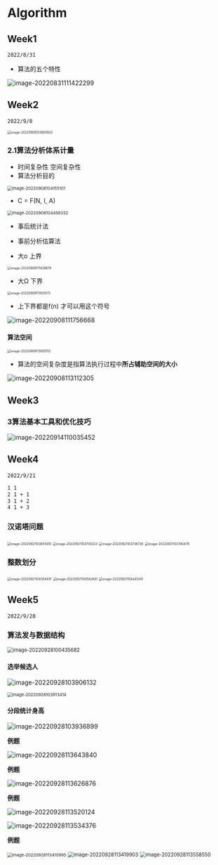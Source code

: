 # Algorithm

   

## Week1

`2022/8/31`



* 算法的五个特性

![image-20220831111422299](https://gitee.com/lynbz1018/image/raw/master/img/20220831111423.png)



## Week2

`2022/9/8`



<img src="C:%5CUsers%5Clyn95%5CAppData%5CRoaming%5CTypora%5Ctypora-user-images%5Cimage-20220908103600922.png" alt="image-20220908103600922" style="zoom:50%;" />



### 2.1算法分析体系计量



* 时间复杂性 空间复杂性
* 算法分析目的

<img src="https://gitee.com/lynbz1018/image/raw/master/img/20220908104156.png" alt="image-20220908104155101" style="zoom:67%;" />

  

* C = F(N, I, A)

<img src="C:%5CUsers%5Clyn95%5CAppData%5CRoaming%5CTypora%5Ctypora-user-images%5Cimage-20220908104458332.png" alt="image-20220908104458332" style="zoom:67%;" />



* 事后统计法
* 事前分析估算法



* 大ο 上界

<img src="https://gitee.com/lynbz1018/image/raw/master/img/20220908111431.png" alt="image-20220908111429878" style="zoom:50%;" />

* 大Ω 下界

<img src="C:%5CUsers%5Clyn95%5CAppData%5CRoaming%5CTypora%5Ctypora-user-images%5Cimage-20220908111501573.png" alt="image-20220908111501573" style="zoom:50%;" />

* 上下界都是f(n) 才可以用这个符号

![image-20220908111756668](https://gitee.com/lynbz1018/image/raw/master/img/20220908111757.png)

  

#### 算法空间

<img src="C:%5CUsers%5Clyn95%5CAppData%5CRoaming%5CTypora%5Ctypora-user-images%5Cimage-20220908113000112.png" alt="image-20220908113000112" style="zoom:50%;" />

* 算法的空间复杂度是指算法执行过程中**所占辅助空间的大小**

![image-20220908113112305](https://gitee.com/lynbz1018/image/raw/master/img/20220908113113.png)



## Week3

### 3算法基本工具和优化技巧

![image-20220914110035452](https://gitee.com/lynbz1018/image/raw/master/img/20220914110036.png)



## Week4

`2022/9/21`

```markdown
1 1
2 1 + 1
3 1 + 2
4 1 + 3
```

### 汉诺塔问题

<img src="C:%5CUsers%5Clyn95%5CAppData%5CRoaming%5CTypora%5Ctypora-user-images%5Cimage-20220921103651005.png" alt="image-20220921103651005" style="zoom: 50%;" />

<img src="https://gitee.com/lynbz1018/image/raw/master/img/20220921103731.png" alt="image-20220921103730223" style="zoom:50%;" />

<img src="https://gitee.com/lynbz1018/image/raw/master/img/20220921103737.png" alt="image-20220921103736726" style="zoom:50%;" />

<img src="C:%5CUsers%5Clyn95%5CAppData%5CRoaming%5CTypora%5Ctypora-user-images%5Cimage-20220921103740479.png" alt="image-20220921103740479" style="zoom:50%;" />

### 整数划分

<img src="C:%5CUsers%5Clyn95%5CAppData%5CRoaming%5CTypora%5Ctypora-user-images%5Cimage-20220921104354431.png" alt="image-20220921104354431" style="zoom:50%;" />

<img src="C:%5CUsers%5Clyn95%5CAppData%5CRoaming%5CTypora%5Ctypora-user-images%5Cimage-20220921104542841.png" alt="image-20220921104542841" style="zoom:50%;" />

<img src="C:%5CUsers%5Clyn95%5CAppData%5CRoaming%5CTypora%5Ctypora-user-images%5Cimage-20220921104445341.png" alt="image-20220921104445341" style="zoom:50%;" />

## Week5

`2022/9/28`

### 算法发与数据结构

<img src="C:%5CUsers%5Clyn95%5CAppData%5CRoaming%5CTypora%5Ctypora-user-images%5Cimage-20220928100435682.png" alt="image-20220928100435682" style="zoom:80%;" />

#### 选举候选人

![image-20220928103906132](https://gitee.com/lynbz1018/image/raw/master/img/20220928103907.png)

<img src="C:%5CUsers%5Clyn95%5CAppData%5CRoaming%5CTypora%5Ctypora-user-images%5Cimage-20220928103913414.png" alt="image-20220928103913414" style="zoom:67%;" />

#### 分段统计身高

![image-20220928103936899](https://gitee.com/lynbz1018/image/raw/master/img/20220928103938.png)

   

 **例题**

![image-20220928113643840](https://gitee.com/lynbz1018/image/raw/master/img/20220928113645.png)

  

**例题**

![image-20220928113626876](https://gitee.com/lynbz1018/image/raw/master/img/20220928113628.png)

  

**例题**

![image-20220928113520124](https://gitee.com/lynbz1018/image/raw/master/img/20220928113521.png)

![image-20220928113534376](https://gitee.com/lynbz1018/image/raw/master/img/20220928113535.png)



**例题**

<img src="https://gitee.com/lynbz1018/image/raw/master/img/20220928113436.png" alt="image-20220928113410995" style="zoom:67%;" />

<img src="https://gitee.com/lynbz1018/image/raw/master/img/20220928113421.png" alt="image-20220928113419903" style="zoom:80%;" />

<img src="C:%5CUsers%5Clyn95%5CAppData%5CRoaming%5CTypora%5Ctypora-user-images%5Cimage-20220928113558550.png" alt="image-20220928113558550" style="zoom:80%;" />